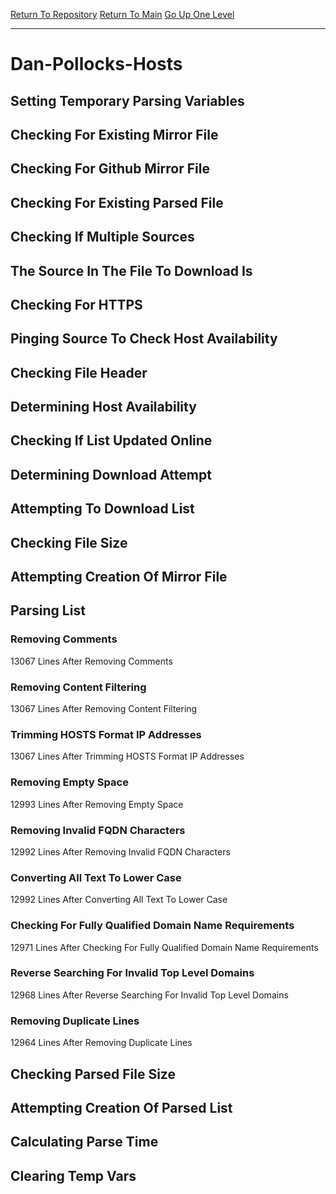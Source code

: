 [Return To Repository](https://github.com/deathbybandaid/piholeparser/)
[Return To Main](https://github.com/deathbybandaid/piholeparser/blob/master/RecentRunLogs/Mainlog.md)
[Go Up One Level](https://github.com/deathbybandaid/piholeparser/blob/master/RecentRunLogs/TopLevelScripts/30-Processing-Blacklists.md)
____________________________________
# Dan-Pollocks-Hosts
## Setting Temporary Parsing Variables
## Checking For Existing Mirror File
## Checking For Github Mirror File
## Checking For Existing Parsed File
## Checking If Multiple Sources
## The Source In The File To Download Is
## Checking For HTTPS
## Pinging Source To Check Host Availability
## Checking File Header
## Determining Host Availability
## Checking If List Updated Online
## Determining Download Attempt
## Attempting To Download List
## Checking File Size
## Attempting Creation Of Mirror File
## Parsing List
### Removing Comments
13067 Lines After Removing Comments
### Removing Content Filtering
13067 Lines After Removing Content Filtering
### Trimming HOSTS Format IP Addresses
13067 Lines After Trimming HOSTS Format IP Addresses
### Removing Empty Space
12993 Lines After Removing Empty Space
### Removing Invalid FQDN Characters
12992 Lines After Removing Invalid FQDN Characters
### Converting All Text To Lower Case
12992 Lines After Converting All Text To Lower Case
### Checking For Fully Qualified Domain Name Requirements
12971 Lines After Checking For Fully Qualified Domain Name Requirements
### Reverse Searching For Invalid Top Level Domains
12968 Lines After Reverse Searching For Invalid Top Level Domains
### Removing Duplicate Lines
12964 Lines After Removing Duplicate Lines
## Checking Parsed File Size
## Attempting Creation Of Parsed List
## Calculating Parse Time
## Clearing Temp Vars
